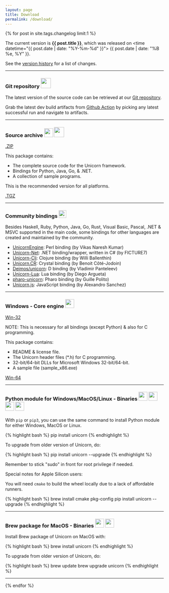 ```yaml
---
layout: page
title: Download
permalink: /download/
---
```


{% for post in site.tags.changelog limit:1 %}

The current version is **{{ post.title }}**, which was released on <time datetime="{{ post.date | date: "%Y-%m-%d" }}"> {{ post.date | date: "%B %e, %Y" }}</time>.

See the [version history](/changelog/) for a list of changes.

---

### Git repository <img src="/images/octocat.jpg" height="32" width="32">

The latest version of the source code can be retrieved at our [Git repository](https://github.com/unicorn-engine/unicorn).

Grab the latest dev build artifacts from [Github Action](https://github.com/unicorn-engine/unicorn/actions/workflows/build-uc2.yml) by picking any latest successful run and navigate to artifacts.

---

### Source archive <img src="/images/tgz.png" height="28" width="28"> <img src="/images/zip.png" height="32" width="32">

<a class="download" href="https://github.com/unicorn-engine/unicorn/archive/{{ post.title }}.zip" title="Download source (ZIP)">.ZIP</a>

This package contains:

- The complete source code for the Unicorn framework.
- Bindings for Python, Java, Go, & .NET.
- A collection of sample programs.

This is the recommended version for all platforms.

<a class="download" href="https://github.com/unicorn-engine/unicorn/archive/{{ post.title }}.tar.gz" title="Download source (TGZ)">.TGZ</a>

---

### Community bindings <img src="/images/binder.png" height="24" width="24">

Besides Haskell, Ruby, Python, Java, Go, Rust, Visual Basic, Pascal, .NET & MSVC supported in the main code, some bindings for other languages are created and maintained by the community.

- [UnicornEngine](https://metacpan.org/pod/UnicornEngine): Perl binding (by Vikas Naresh Kumar)
- [Unicorn-Net](https://github.com/FICTURE7/unicorn-net): .NET binding/wrapper, written in C# (by FICTURE7)
- [Unicorn-Clj](https://github.com/williballenthin/reversing-clj/tree/master/unicorn-clj): Clojure binding (by Willi Ballenthin)
- [Unicorn.CR](https://github.com/Becojo/unicorn.cr): Crystal binding (by Benoit Côté-Jodoin)
- [Deimos/unicorn](https://github.com/D-Programming-Deimos/unicorn): D binding (by Vladimir Panteleev)
- [Unicorn-Lua](https://github.com/dargueta/unicorn-lua): Lua binding (by Diego Argueta)
- [pharo-unicorn](https://github.com/guillep/pharo-unicorn): Pharo binding (by Guille Polito)
- [Unicorn.js](https://github.com/AlexAltea/unicorn.js): JavaScript binding (by Alexandro Sanchez)

---

### Windows - Core engine <img src="/images/windows.png" height="28" width="28">

<a class="download" href="https://github.com/unicorn-engine/unicorn/releases/download/{{ post.title }}/unicorn-{{ post.title }}-win32.zip" title="Download Win32 Binaries (ZIP)">Win-32</a>

NOTE: This is necessary for all bindings (except Python) & also for C programming.

This package contains:

- README & license file.
- The Unicorn header files (\*.h) for C programming.
- 32-bit/64-bit DLLs for Microsoft Windows 32-bit/64-bit.
- A sample file (sample_x86.exe)

<a class="download" href="https://github.com/unicorn-engine/unicorn/releases/download/{{ post.title }}/unicorn-{{ post.title }}-win64.zip" title="Download Win64 Binaries (ZIP)">Win-64</a>

---

### Python module for Windows/MacOS/Linux - Binaries <img src="/images/python.png" height="28" width="28"> <img src="/images/windows.png" height="28" width="28"> <img src="/images/osx.png" height="28" width="28"> <img src="/images/linux.png" height="28" width="28"> 

With `pip` or `pip3`, you can use the same command to install Python module for either Windows, MacOS or Linux.

{% highlight bash %}
pip install unicorn
{% endhighlight %}

To upgrade from older version of Unicorn, do:

{% highlight bash %}
pip install unicorn --upgrade
{% endhighlight %}

Remember to stick "sudo" in front for root privilege if needed.

Special notes for Apple Silicon users:

You will need `cmake` to build the wheel locally due to a lack of affordable runners.

{% highlight bash %}
brew install cmake pkg-config
pip install unicorn --upgrade
{% endhighlight %}

---

### Brew package for MacOS - Binaries <img src="/images/homebrew.png" height="28" width="28"> <img src="/images/osx.png" height="28" width="28">

Install Brew package of Unicorn on MacOS with:

{% highlight bash %}
brew install unicorn
{% endhighlight %}

To upgrade from older version of Unicorn, do:

{% highlight bash %}
brew update
brew upgrade unicorn
{% endhighlight %}

---

{% endfor %}
